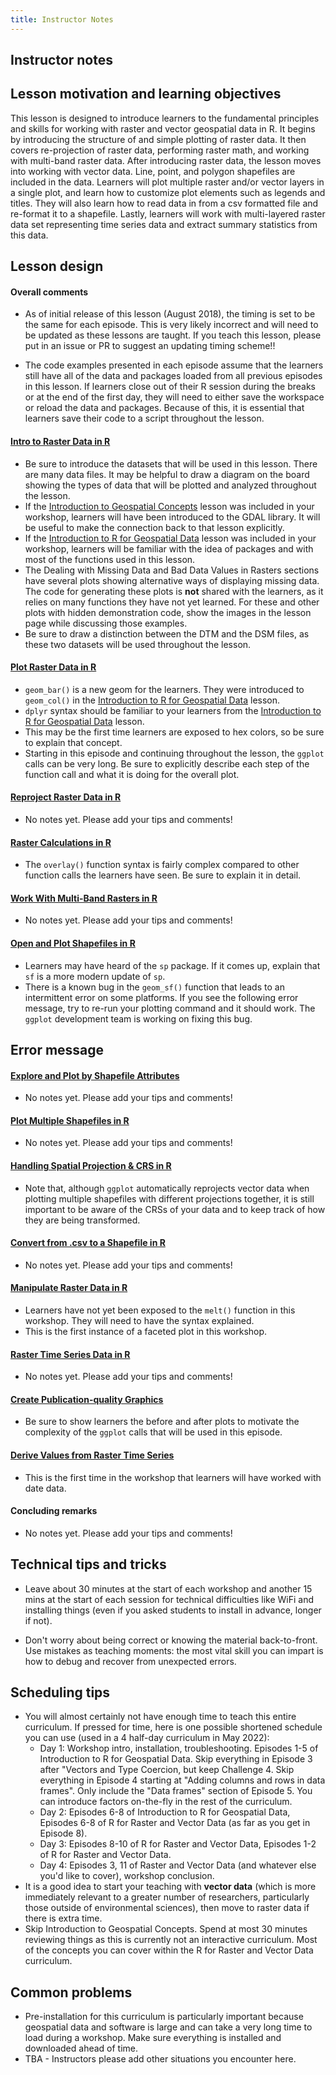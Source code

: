 ```yaml
---
title: Instructor Notes
---
```




## Instructor notes

## Lesson motivation and learning objectives

This lesson is designed to introduce learners to the fundamental principles and skills for working with
raster and vector geospatial data in R. It begins by introducing the structure of and simple plotting of
raster data. It then covers re-projection of raster data, performing raster math, and working with multi-band
raster data. After introducing raster data, the lesson moves into working with vector data. Line, point, and
polygon shapefiles are included in the data. Learners will plot multiple raster and/or vector layers
in a single plot, and learn how to customize plot elements such as legends and titles. They will
also learn how to read data in from a csv formatted file and re-format it to a shapefile. Lastly, learners
will work with multi-layered raster data set representing time series data and extract summary statistics
from this data.

## Lesson design

#### Overall comments

- As of initial release of this lesson (August 2018), the timing is set to be the same for each episode. This
  is very likely incorrect and will need to be updated as these lessons are taught. If you teach this lesson,
  please put in an issue or PR to suggest an updating timing scheme!!

- The code examples presented in each episode assume that the learners still have all of the data and packages
  loaded from all previous episodes in this lesson. If learners close out of their R session during the breaks or
  at the end of the first day, they will need to either save the workspace or reload the data and packages.
  Because of this, it is essential that learners save their code to a script throughout the lesson.

#### [Intro to Raster Data in R](01-raster-structure.md)

- Be sure to introduce the datasets that will be used in this lesson. There are many data files. It may
  be helpful to draw a diagram on the board showing the types of data that will be plotted and analyzed
  throughout the lesson.
- If the [Introduction to Geospatial Concepts](https://datacarpentry.org/organization-geospatial/) lesson was
  included in your workshop, learners will have been introduced to the GDAL library. It will be useful to make
  the connection back to that lesson explicitly.
- If the [Introduction to R for Geospatial Data](https://datacarpentry.org/r-intro-geospatial/) lesson was included
  in your workshop, learners will be familiar with the idea of packages and with most of the functions used
  in this lesson.
- The Dealing with Missing Data and Bad Data Values in Rasters sections have several plots showing alternative ways of displaying missing
  data. The code for generating these plots is **not** shared with the learners, as it relies on many functions
  they have not yet learned. For these and other plots with hidden demonstration code, show the images in the
  lesson page while discussing those examples.
- Be sure to draw a distinction between the DTM and the DSM files, as these two datasets will be used
  throughout the lesson.

#### [Plot Raster Data in R](02-raster-plot.md)

- `geom_bar()` is a new geom for the learners. They were introduced to `geom_col()` in the [Introduction to R for Geospatial Data](https://datacarpentry.org/r-intro-geospatial/) lesson.
- `dplyr` syntax should be familiar to your learners from the [Introduction to R for Geospatial Data](https://datacarpentry.org/r-intro-geospatial/) lesson.
- This may be the first time learners are exposed to hex colors, so be sure to explain that concept.
- Starting in this episode and continuing throughout the lesson, the `ggplot` calls can be very long. Be sure
  to explicitly describe each step of the function call and what it is doing for the overall plot.

#### [Reproject Raster Data in R](03-raster-reproject-in-r.md)

- No notes yet. Please add your tips and comments!

#### [Raster Calculations in R](04-raster-calculations-in-r.md)

- The `overlay()` function syntax is fairly complex compared to other function calls the learners have seen.
  Be sure to explain it in detail.

#### [Work With Multi-Band Rasters in R](05-raster-multi-band-in-r.md)

- No notes yet. Please add your tips and comments!

#### [Open and Plot Shapefiles in R](06-vector-open-shapefile-in-r.md)

- Learners may have heard of the `sp` package. If it comes up, explain that `sf` is a
  more modern update of `sp`.
- There is a known bug in the `geom_sf()` function that leads to an intermittent error on some platforms.
  If you see the following error message, try to re-run your plotting command and it should work.
  The `ggplot` development team is working on fixing this bug.

## Error message



#### [Explore and Plot by Shapefile Attributes](07-vector-shapefile-attributes-in-r.md)

- No notes yet. Please add your tips and comments!

#### [Plot Multiple Shapefiles in R](08-vector-plot-shapefiles-custom-legend.md)

- No notes yet. Please add your tips and comments!

#### [Handling Spatial Projection \& CRS in R](09-vector-when-data-dont-line-up-crs.md)

- Note that, although `ggplot` automatically reprojects vector data when plotting multiple shapefiles with
  different projections together, it is still important to be aware of the CRSs of your data and to keep track
  of how they are being transformed.

#### [Convert from .csv to a Shapefile in R](10-vector-csv-to-shapefile-in-r.md)

- No notes yet. Please add your tips and comments!

#### [Manipulate Raster Data in R](11-vector-raster-integration.md)

- Learners have not yet been exposed to the `melt()` function in this workshop. They will need to have
  the syntax explained.
- This is the first instance of a faceted plot in this workshop.

#### [Raster Time Series Data in R](12-time-series-raster.md)

- No notes yet. Please add your tips and comments!

#### [Create Publication-quality Graphics](13-plot-time-series-rasters-in-r.md)

- Be sure to show learners the before and after plots to motivate the complexity of the
  `ggplot` calls that will be used in this episode.

#### [Derive Values from Raster Time Series](14-extract-ndvi-from-rasters-in-r.md)

- This is the first time in the workshop that learners will have worked with date data.

#### Concluding remarks

- No notes yet. Please add your tips and comments!

## Technical tips and tricks

- Leave about 30 minutes at the start of each workshop and another 15 mins
  at the start of each session for technical difficulties like WiFi and
  installing things (even if you asked students to install in advance, longer if
  not).

- Don't worry about being correct or knowing the material back-to-front. Use
  mistakes as teaching moments: the most vital skill you can impart is how to
  debug and recover from unexpected errors.

## Scheduling tips

- You will almost certainly not have enough time to teach this entire curriculum. If pressed for time,
  here is one possible shortened schedule you can use (used in a 4 half-day curriculum in May 2022):
  - Day 1: Workshop intro, installation, troubleshooting. Episodes 1-5 of Introduction to R for Geospatial Data.
    Skip everything in Episode 3 after "Vectors and Type Coercion, but keep Challenge 4. Skip everything in
    Episode 4 starting at "Adding columns and rows in data frames". Only include the "Data frames" section of Episode 5.
    You can introduce factors on-the-fly in the rest of the curriculum.
  - Day 2: Episodes 6-8 of Introduction to R for Geospatial Data, Episodes 6-8 of R for Raster and Vector Data (as far
    as you get in Episode 8).
  - Day 3: Episodes 8-10 of R for Raster and Vector Data, Episodes 1-2 of R for Raster and Vector Data.
  - Day 4: Episodes 3, 11 of Raster and Vector Data (and whatever else you'd like to cover), workshop conclusion.
- It is a good idea to start your teaching with **vector data** (which is more immediately relevant to a greater number of
  researchers, particularly those outside of environmental sciences), then move to raster data if there is extra time.
- Skip Introduction to Geospatial Concepts. Spend at most 30 minutes reviewing things as this is currently not
  an interactive curriculum. Most of the concepts you can cover within the R for Raster and Vector Data curriculum.

## Common problems

- Pre-installation for this curriculum is particularly important because geospatial data and software is large and can take
  a very long time to load during a workshop. Make sure everything is installed and downloaded ahead of time.
- TBA - Instructors please add other situations you encounter here.




